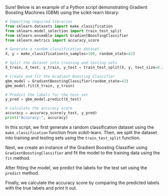 Sure! Below is an example of a Python script demonstrating Gradient Boosting Machines (GBM) using the scikit-learn library:

```python
# Importing required libraries
from sklearn.datasets import make_classification
from sklearn.model_selection import train_test_split
from sklearn.ensemble import GradientBoostingClassifier
from sklearn.metrics import accuracy_score

# Generate a random classification dataset
X, y = make_classification(n_samples=100, random_state=42)

# Split the dataset into training and testing sets
X_train, X_test, y_train, y_test = train_test_split(X, y, test_size=0.2, random_state=42)

# Create and fit the Gradient Boosting Classifier
gbm_model = GradientBoostingClassifier(random_state=42)
gbm_model.fit(X_train, y_train)

# Predict the labels for the test set
y_pred = gbm_model.predict(X_test)

# Calculate the accuracy score
accuracy = accuracy_score(y_test, y_pred)
print("Accuracy:", accuracy)
```

In this script, we first generate a random classification dataset using the `make_classification` function from scikit-learn. Then, we split the dataset into training and testing sets using the `train_test_split` function.

Next, we create an instance of the Gradient Boosting Classifier using `GradientBoostingClassifier` and fit the model to the training data using the `fit` method.

After fitting the model, we predict the labels for the test set using the `predict` method.

Finally, we calculate the accuracy score by comparing the predicted labels with the true labels and print it out.
